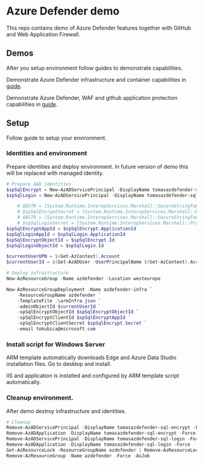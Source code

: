 # Azure Defender demo
This repo contains demo of Azure Defender features together with GitHub and Web Application Firewall.

## Demos
After you setup environment follow guides to demonstrate capabilities.

Demonstrate Azure Defender infrastructure and container capabilities in [guide](./infraDemo.md).

Demonstrate Azure Defender, WAF and github application protection capabilities in [guide](./appDemo.md).

## Setup
Follow guide to setup your environment.

### Identities and environment
Prepare identities and deploy environment. In future version of demo this will be replaced with managed identity.

```powershell
# Prepare AAD identities
$spSqlEncrypt = New-AzADServicePrincipal -DisplayName tomasazdefender-sql-encrypt -SkipAssignment
$spSqlLogin = New-AzADServicePrincipal -DisplayName tomasazdefender-sql-login -SkipAssignment

    # $BSTR = [System.Runtime.InteropServices.Marshal]::SecureStringToBSTR($spSqlEncrypt.Secret)
    # $spSqlEncryptSecret = [System.Runtime.InteropServices.Marshal]::PtrToStringAuto($BSTR)
    # $BSTR = [System.Runtime.InteropServices.Marshal]::SecureStringToBSTR($spSqlLogin.Secret)
    # $spSqlLoginSecret = [System.Runtime.InteropServices.Marshal]::PtrToStringAuto($BSTR)
$spSqlEncryptAppId = $spSqlEncrypt.ApplicationId
$spSqlLoginAppId = $spSqlLogin.ApplicationId
$spSqlEncryptObjectId = $spSqlEncrypt.Id
$spSqlLoginObjectId = $spSqlLogin.Id

$currentUserUPN = $(Get-AzContext).Account
$currentUserId = $(Get-AzADUser -UserPrincipalName $(Get-AzContext).Account).Id

# Deploy infrastructure
New-AzResourceGroup -Name azdefender -Location westeurope

New-AzResourceGroupDeployment -Name azdefender-infra `
    -ResourceGroupName azdefender `
    -TemplateFile .\armInfra.json `
    -adminObjectId $currentUserId `
    -spSqlEncryptObjectId $spSqlEncryptObjectId `
    -spSqlEncryptClientId $spSqlEncryptAppId `
    -spSqlEncryptClientSecret $spSqlEncrypt.Secret `
    -email tokubica@microsoft.com
```

### Install script for Windows Server
ARM template automatically downloads Edge and Azure Data Studio installation files. Go to desktop and install. 

IIS and application is installed and configured by ARM template script automatically.

### Cleanup environment.
After demo destroy infrastructure and identities.

```powershell
# Cleanup
Remove-AzADServicePrincipal -DisplayName tomasazdefender-sql-encrypt -Force
Remove-AzADApplication -DisplayName tomasazdefender-sql-encrypt -Force
Remove-AzADServicePrincipal -DisplayName tomasazdefender-sql-login -Force
Remove-AzADApplication -DisplayName tomasazdefender-sql-login -Force
Get-AzResourceLock -ResourceGroupName azdefender | Remove-AzResourceLock -Force
Remove-AzResourceGroup -Name azdefender -Force -AsJob
```

